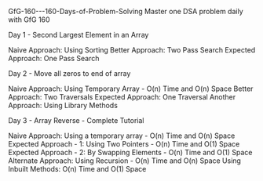 GfG-160---160-Days-of-Problem-Solving
Master one DSA problem daily with GfG 160

Day 1 - Second Largest Element in an Array

Naive Approach: Using Sorting
Better Approach: Two Pass Search
Expected Approach: One Pass Search

Day 2 - Move all zeros to end of array

Naive Approach: Using Temporary Array - O(n) Time and O(n) Space
Better Approach: Two Traversals
Expected Approach: One Traversal
Another Approach: Using Library Methods

Day 3 - Array Reverse - Complete Tutorial

Naive Approach: Using a temporary array - O(n) Time and O(n) Space
Expected Approach - 1: Using Two Pointers - O(n) Time and O(1) Space
Expected Approach - 2: By Swapping Elements - O(n) Time and O(1) Space
Alternate Approach: Using Recursion - O(n) Time and O(n) Space
Using Inbuilt Methods: O(n) Time and O(1) Space